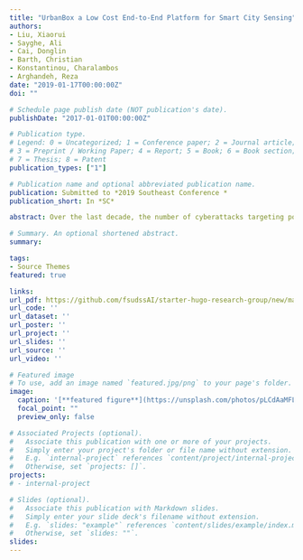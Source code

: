 ```yaml
---
title: "UrbanBox a Low Cost End-to-End Platform for Smart City Sensing"
authors:
- Liu, Xiaorui
- Sayghe, Ali
- Cai, Donglin
- Barth, Christian
- Konstantinou, Charalambos
- Arghandeh, Reza
date: "2019-01-17T00:00:00Z"
doi: ""

# Schedule page publish date (NOT publication's date).
publishDate: "2017-01-01T00:00:00Z"

# Publication type.
# Legend: 0 = Uncategorized; 1 = Conference paper; 2 = Journal article;
# 3 = Preprint / Working Paper; 4 = Report; 5 = Book; 6 = Book section;
# 7 = Thesis; 8 = Patent
publication_types: ["1"]

# Publication name and optional abbreviated publication name.
publication: Submitted to *2019 Southeast Conference *
publication_short: In *SC*

abstract: Over the last decade, the number of cyberattacks targeting power systems and causing physical and economic damages has increased rapidly. Among them, False Data Injection Attacks (FDIAs) is a class of cyberattacks against power grid monitoring systems. Adversaries can successfully perform FDIAs in order to manipulate the power system State Estimation (SE) by compromising sensors or modifying system data. SE is an essential process performed by the Energy Management System (EMS) towards estimating unknown state variables based on system redundant measurements and network topology. SE routines include Bad Data Detection (BDD) algorithms to eliminate errors from the acquired measurements, e.g., in case of sensor failures. FDIAs can bypass BDD modules to inject malicious data vectors into a subset of measurements without being detected, and thus manipulate the results of the SE process. In order to overcome the limitations of traditional residual-based BDD approaches, data-driven solutions based on machine learning algorithms have been widely adopted for detecting malicious manipulation of sensor data due to their fast execution times and accurate results. This paper provides a comprehensive review of the most up-to-date machine learning methods for detecting FDIAs against power system SE algorithms.

# Summary. An optional shortened abstract.
summary: 

tags:
- Source Themes
featured: true

links:
url_pdf: https://github.com/fsudssAI/starter-hugo-research-group/new/main/content/publication/ulceepscs/ulceepscs.pdf
url_code: ''
url_dataset: ''
url_poster: ''
url_project: ''
url_slides: ''
url_source: ''
url_video: ''

# Featured image
# To use, add an image named `featured.jpg/png` to your page's folder. 
image:
  caption: '[**featured figure**](https://unsplash.com/photos/pLCdAaMFLTE)'
  focal_point: ""
  preview_only: false

# Associated Projects (optional).
#   Associate this publication with one or more of your projects.
#   Simply enter your project's folder or file name without extension.
#   E.g. `internal-project` references `content/project/internal-project/index.md`.
#   Otherwise, set `projects: []`.
projects:
# - internal-project

# Slides (optional).
#   Associate this publication with Markdown slides.
#   Simply enter your slide deck's filename without extension.
#   E.g. `slides: "example"` references `content/slides/example/index.md`.
#   Otherwise, set `slides: ""`.
slides:
---
```


